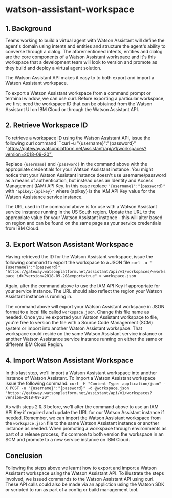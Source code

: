 # watson-assistant-workspace

## 1. Background 
Teams working to build a virtual agent with Watson Assistant will define the agent's domain using intents and entities and structure the agent's ability to converse through a dialog. The aforementioned intents, entities and dialog are the core components of a Watson Assistant workspace and it's this workspace that a development team will look to version and promote as they build and deploy a virtual agent solution. 

The Watson Assistant API makes it easy to to both export and import a Watson Assistant workspace. 

To export a Watson Assistant workspace from a command prompt or terminal window, we can use curl. Before exporting a particular workspace, we first need the workspace ID that can be obtained from the Watson Assistant UI on IBM Cloud or through the Watson Assistant API. 

## 2. Retrieve Workspace ID
To retrieve a workspace ID using the Watson Assistant API, issue the following curl command 
```curl -u "{username}":"{password}" "https://gateway.watsonplatform.net/assistant/api/v1/workspaces?version=2018-09-20"`

Replace `{username}` and `{password}` in the command above with the appropriate credentials for your Watson Assistant instance. You might notice that your Watson Assistant instance doesn't use username/password as a means of authentication, but instead uses an Identity and Access Management (IAM) API Key. In this case replace `"{username}":"{password}"` with `"apikey:{apikey}"`  where {apikey} is the IAM API Key value for the Watson Assistance service instance. 

The URL used in the command above is for use with a Watson Assistant service instance running in the US South region. Update the URL to the appropriate value for your Watson Assistant instance - this will alter based on region and can be found on the same page as your service credentials from IBM Cloud. 

## 3. Export Watson Assistant Workspace 
Having retrieved the ID for the Watson Assistant workspace, issue the following command to export the workspace to a JSON file 
`curl -u "{username}":"{password}"  "https://gateway.watsonplatform.net/assistant/api/v1/workspaces/<workspace_id>?version=2018-09-20&export=true" > workspace.json`

Again, alter the command above to use the IAM API Key if appropriate for your service instance. The URL should also reflect the region your Watson Assistant instance is running in. 

The command above will export your Watson Assistant workspace in JSON format to a local file called `workspace.json`. Change this file name as needed. Once you've exported your Watson Assistant workspace to file, you're free to version the file with a Source Code Management (SCM) system or import into another Watson Assistant workspace. That workspace could reside on the same Watson Assistant service instance or another Watson Assistance service instance running on either the same or different IBM Cloud Region. 

## 4. Import Watson Assistant Workspace 
In this last step, we'll import a Watson Assistant workspace into another instance of Watson Assistant. To import a Watson Assistant workspace issue the following command: 
`curl -H "Content-Type: application/json" -X POST -u "{username}":"{password}" -d @workspace.json "https://gateway.watsonplatform.net/assistant/api/v1/workspaces?version=2018-09-20"`

As with steps 2 & 3 before, we'll alter the command above to use an IAM API Key if required and update the URL for our Watson Assistant instance if needed. Remember, we can import the Watson Assistant workspace from the `workspace.json` file to the same Watson Assistant instance or another instance as needed. When promoting a workspace through environments as part of a release process, it's common to both version the workspace in an SCM and promote to a new service instance on IBM Cloud. 

## Conclusion 
Following the steps above we learnt how to export and import a Watson Assistant workspace using the Watson Assistant API. To illustrate the steps involved, we issued commands to the Watson Assistant API using curl. These API calls could also be made via an appliction using the Watson SDK or scripted to run as part of a config or build management tool. 
